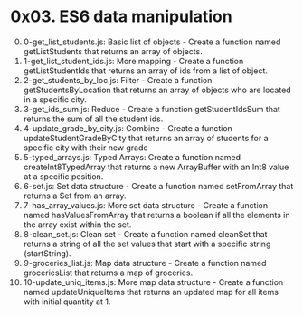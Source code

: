 # 0x03. ES6 data manipulation

0. 0-get_list_students.js: Basic list of objects - Create a function named getListStudents that returns an array of objects.
1. 1-get_list_student_ids.js: More mapping - Create a function getListStudentIds that returns an array of ids from a list of object.
2. 2-get_students_by_loc.js: Filter - Create a function getStudentsByLocation that returns an array of objects who are located in a specific city.
3. 3-get_ids_sum.js: Reduce - Create a function getStudentIdsSum that returns the sum of all the student ids.
4. 4-update_grade_by_city.js: Combine - Create a function updateStudentGradeByCity that returns an array of students for a specific city with their new grade
5. 5-typed_arrays.js: Typed Arrays: Create a function named createInt8TypedArray that returns a new ArrayBuffer with an Int8 value at a specific position.
6. 6-set.js: Set data structure - Create a function named setFromArray that returns a Set from an array.
7. 7-has_array_values.js: More set data structure - Create a function named hasValuesFromArray that returns a boolean if all the elements in the array exist within the set.
8. 8-clean_set.js: Clean set - Create a function named cleanSet that returns a string of all the set values that start with a specific string (startString).
9. 9-groceries_list.js: Map data structure - Create a function named groceriesList that returns a map of groceries.
10. 10-update_uniq_items.js: More map data structure - Create a function named updateUniqueItems that returns an updated map for all items with initial quantity at 1.